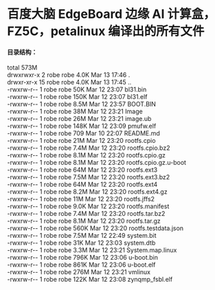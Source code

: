 
# 百度大脑 EdgeBoard 边缘 AI 计算盒，FZ5C，petalinux 编译出的所有文件
    
   
####  目录结构：  
total 573M  
drwxrwxr-x  2 robe robe 4.0K Mar 13 17:46 .  
drwxr-xr-x 15 robe robe 4.0K Mar 13 17:45 ..  
-rwxrw-r--  1 robe robe  50K Mar 12 23:07 bl31.bin  
-rwxrw-r--  1 robe robe 150K Mar 12 23:07 bl31.elf  
-rwxrw-r--  1 robe robe 8.5M Mar 12 23:57 BOOT.BIN  
-rwxrw-r--  1 robe robe  38M Mar 12 23:21 Image  
-rwxrw-r--  1 robe robe  26M Mar 12 23:21 image.ub  
-rwxrw-r--  1 robe robe 148K Mar 12 23:09 pmufw.elf  
-rwxrw-r--  1 robe robe  709 Mar 10 22:07 README.md  
-rwxrw-r--  1 robe robe  21M Mar 12 23:20 rootfs.cpio  
-rwxrw-r--  1 robe robe 7.4M Mar 12 23:20 rootfs.cpio.bz2  
-rwxrw-r--  1 robe robe 8.1M Mar 12 23:20 rootfs.cpio.gz  
-rwxrw-r--  1 robe robe 8.1M Mar 12 23:20 rootfs.cpio.gz.u-boot  
-rwxrw-r--  1 robe robe  64M Mar 12 23:20 rootfs.ext3  
-rwxrw-r--  1 robe robe 7.5M Mar 12 23:20 rootfs.ext3.bz2  
-rwxrw-r--  1 robe robe  64M Mar 12 23:20 rootfs.ext4  
-rwxrw-r--  1 robe robe 8.2M Mar 12 23:20 rootfs.ext4.gz  
-rwxrw-r--  1 robe robe  11M Mar 12 23:20 rootfs.jffs2  
-rwxrw-r--  1 robe robe 9.0K Mar 12 23:20 rootfs.manifest  
-rwxrw-r--  1 robe robe 7.4M Mar 12 23:20 rootfs.tar.bz2  
-rwxrw-r--  1 robe robe 8.1M Mar 12 23:20 rootfs.tar.gz  
-rwxrw-r--  1 robe robe 560K Mar 12 23:20 rootfs.testdata.json  
-rwxrw-r--  1 robe robe 7.5M Mar 12 22:49 system.bit  
-rwxrw-r--  1 robe robe  31K Mar 12 23:03 system.dtb  
-rwxrw-r--  1 robe robe 3.3M Mar 12 23:21 System.map.linux  
-rwxrw-r--  1 robe robe 796K Mar 12 23:06 u-boot.bin  
-rwxrw-r--  1 robe robe 861K Mar 12 23:06 u-boot.elf  
-rwxrw-r--  1 robe robe 276M Mar 12 23:21 vmlinux   
-rwxrw-r--  1 robe robe 122K Mar 12 23:08 zynqmp_fsbl.elf  
  
  